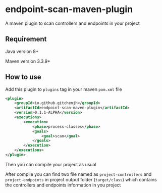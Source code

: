 # endpoint-scan-maven-plugin

A maven plugin to scan controllers and endpoints in your project

## Requirement

Java version 8+

Maven version 3.3.9+

## How to use

Add this plugin to `plugins` tag in your maven `pom.xml` file

```xml
<plugin>
    <groupId>io.github.gitchenjh</groupId>
    <artifactId>endpoint-scan-maven-plugin</artifactId>
    <version>0.1.1-ALPHA</version>
    <executions>
        <execution>
            <phase>process-classes</phase>
            <goals>
                <goal>scan</goal>
            </goals>
        </execution>
    </executions>
</plugin>
```

Then you can compile your project as usual

After compile you can find two file named as `project-controllers` and `project-endpoints` in project output folder (`target/class`) which contains the controllers and endpoints information in you project